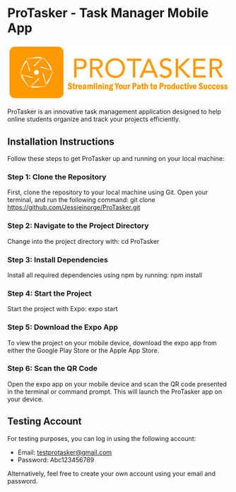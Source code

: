 # ProTasker - Task Manager Mobile App
![ProTasker Logo](/assets/Icons/ProTasker120.png)

ProTasker is an innovative task management application designed to help online students organize and track your projects efficiently. 

## Installation Instructions

Follow these steps to get ProTasker up and running on your local machine:

### Step 1: Clone the Repository
First, clone the repository to your local machine using Git. Open your terminal, and run the following command:
git clone https://github.com/Jessieinorge/ProTasker.git

### Step 2: Navigate to the Project Directory
Change into the project directory with:
cd ProTasker

### Step 3: Install Dependencies
Install all required dependencies using npm by running:
npm install

### Step 4: Start the Project
Start the project with Expo:
expo start

### Step 5: Download the Expo App
To view the project on your mobile device, download the expo app from either the Google Play Store or the Apple App Store.

### Step 6: Scan the QR Code
Open the expo app on your mobile device and scan the QR code presented in the terminal or command prompt. This will launch the ProTasker app on your device.

## Testing Account
For testing purposes, you can log in using the following account:

- Email: testprotasker@gmail.com
- Password: Abc123456789

Alternatively, feel free to create your own account using your email and password.
